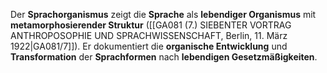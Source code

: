 
Der **Sprachorganismus** zeigt die **Sprache** als **lebendiger Organismus** mit **metamorphosierender Struktur** ([[GA081 (7.) SIEBENTER VORTRAG ANTHROPOSOPHIE UND SPRACHWISSENSCHAFT, Berlin, 11. März 1922|GA081/7]]). Er dokumentiert die **organische Entwicklung** und **Transformation** der **Sprachformen** nach **lebendigen Gesetzmäßigkeiten**.
